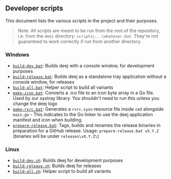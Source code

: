 
## Developer scripts

This document lists the various scripts in the project and their purposes.

> Note: All scripts are meant to be run from the root of the repository, i.e. from the `deej` directory: `scripts\...\whatever.bat`. They're not guaranteed to work correctly if run from another directory.

### Windows

- [`build-dev.bat`](./windows/build-dev.bat): Builds deej with a console window, for development purposes
- [`build-release.bat`](./windows/build-release.bat): Builds deej as a standalone tray application without a console window, for releases
- [`build-all.bat`](./windows/build-all.bat): Helper script to build all variants
- [`make-icon.bat`](./windows/make-icon.bat): Converts a .ico file to an icon byte array in a Go file. Used by our systray library. You shouldn't need to run this unless you change the deej logo
- [`make-rsrc.bat`](./windows/make-rsrc.bat): Generates a `rsrc.syso` resource file inside `cmd` alongside `main.go` - This indicates to the Go linker to use the deej application manifest and icon when building.
- [`prepare-release.bat`](./windows/prepare-release.bat): Tags, builds and renames the release binaries in preparation for a GitHub release. Usage: `prepare-release.bat vX.Y.Z` (binaries will be under `releases\vX.Y.Z\`)

### Linux

- [`build-dev.sh`](./linux/build-dev.sh): Builds deej for development purposes
- [`build-release.sh`](./linux/build-release.sh): Builds deej for releases
- [`build-all.sh`](./linux/build-all.sh): Helper script to build all variants
